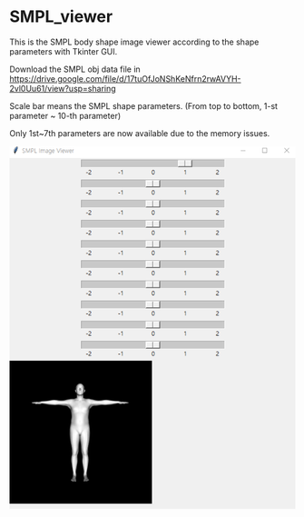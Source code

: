 # SMPL_viewer

This is the SMPL body shape image viewer according to the shape parameters with Tkinter GUI. 

Download the SMPL obj data file in https://drive.google.com/file/d/17tuOfJoNShKeNfrn2rwAVYH-2vl0Uu61/view?usp=sharing

Scale bar means the SMPL shape parameters. (From top to bottom, 1-st parameter ~ 10-th parameter)

Only 1st~7th parameters are now available due to the memory issues. 

![sample](sample.png)

